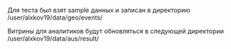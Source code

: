 Для теста был взят sample данных и записан в директорию /user/alxkov19/data/geo/events/

Витрины для аналитиков будут обновляться в следующей директории /user/alxkov19/data/aus/result/

